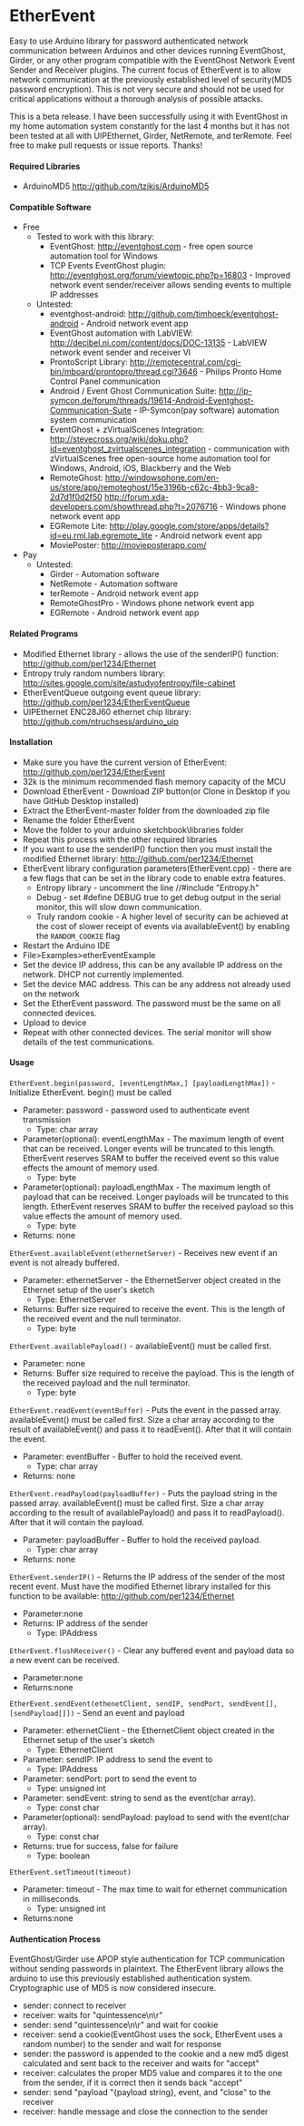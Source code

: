 EtherEvent
==========

Easy to use Arduino library for password authenticated network communication between Arduinos and other devices running EventGhost, Girder, or any other program compatible with the EventGhost Network Event Sender and Receiver plugins.
The current focus of EtherEvent is to allow network communication at the previously established level of security(MD5 password encryption). This is not very secure and should not be used for critical applications without a thorough analysis of possible attacks.

This is a beta release. I have been successfully using it with EventGhost in my home automation system constantly for the last 4 months but it has not been tested at all with UIPEthernet, Girder, NetRemote, and terRemote. Feel free to make pull requests or issue reports. Thanks!

#### Required Libraries
- ArduinoMD5 http://github.com/tzikis/ArduinoMD5

#### Compatible Software
- Free
  - Tested to work with this library:
    - EventGhost: http://eventghost.com -  free open source automation tool for Windows
    - TCP Events EventGhost plugin: http://eventghost.org/forum/viewtopic.php?p=16803 - Improved network event sender/receiver allows sending events to multiple IP addresses
  - Untested:
    - eventghost-android: http://github.com/timhoeck/eventghost-android - Android network event app
    - EventGhost automation with LabVIEW: http://decibel.ni.com/content/docs/DOC-13135 - LabVIEW network event sender and receiver VI
    - ProntoScript Library: http://remotecentral.com/cgi-bin/mboard/prontopro/thread.cgi?3646 - Philips Pronto Home Control Panel communication
    - Android / Event Ghost Communication Suite: http://ip-symcon.de/forum/threads/19614-Android-Eventghost-Communication-Suite - IP-Symcon(pay software) automation system communication
    - EventGhost + zVirtualScenes Integration: http://stevecross.org/wiki/doku.php?id=eventghost_zvirtualscenes_integration - communication with zVirtualScenes free open-source home automation tool for Windows, Android, iOS, Blackberry and the Web
    - RemoteGhost: http://windowsphone.com/en-us/store/app/remoteghost/15e3196b-c62c-4bb3-9ca8-2d7d1f0d2f50 http://forum.xda-developers.com/showthread.php?t=2076716 - Windows phone network event app
    - EGRemote Lite: http://play.google.com/store/apps/details?id=eu.rml.lab.egremote_lite - Android network event app
    - MoviePoster: http://movieposterapp.com/
- Pay
  - Untested:
    - Girder - Automation software
    - NetRemote - Automation software
    - terRemote - Android network event app
    - RemoteGhostPro - Windows phone network event app
    - EGRemote  - Android network event app

#### Related Programs
- Modified Ethernet library - allows the use of the senderIP() function: http://github.com/per1234/Ethernet
- Entropy truly random numbers library: http://sites.google.com/site/astudyofentropy/file-cabinet
- EtherEventQueue outgoing event queue library: http://github.com/per1234/EtherEventQueue
- UIPEthernet ENC28J60 ethernet chip library: http://github.com/ntruchsess/arduino_uip

#### Installation
- Make sure you have the current version of EtherEvent: http://github.com/per1234/EtherEvent
- 32k is the minimum recommended flash memory capacity of the MCU
- Download EtherEvent - Download ZIP button(or Clone in Desktop if you have GitHub Desktop installed)
- Extract the EtherEvent-master folder from the downloaded zip file
- Rename the folder EtherEvent
- Move the folder to your arduino sketchbook\libraries folder
- Repeat this process with the other required libraries
- If you want to use the senderIP() function then you must install the modified Ethernet library: http://github.com/per1234/Ethernet
- EtherEvent library configuration parameters(EtherEvent.cpp) - there are a few flags that can be set in the library code to enable extra features.
  - Entropy library - uncomment the line  //#include "Entropy.h"
  - Debug - set #define DEBUG true to get debug output in the serial monitor, this will slow down communication.
  - Truly random cookie - A higher level of security can be achieved at the cost of slower receipt of events via availableEvent() by enabling the `RANDOM_COOKIE` flag  
- Restart the Arduino IDE
- File>Examples>etherEventExample
- Set the device IP address, this can be any available IP address on the network. DHCP not currently implemented.
- Set the device MAC address. This can be any address not already used on the network
- Set the EtherEvent password. The password must be the same on all connected devices.
- Upload to device
- Repeat with other connected devices. The serial monitor will show details of the test communications.

#### Usage
`EtherEvent.begin(password, [eventLengthMax,] [payloadLengthMax])` - Initialize EtherEvent. begin() must be called
- Parameter: password - password used to authenticate event transmission
  - Type: char array
- Parameter(optional): eventLengthMax - The maximum length of event that can be received. Longer events will be truncated to this length. EtherEvent reserves SRAM to buffer the received event so this value effects the amount of memory used.
  - Type: byte
- Parameter(optional): payloadLengthMax - The maximum length of payload that can be received. Longer payloads will be truncated to this length. EtherEvent reserves SRAM to buffer the received payload so this value effects the amount of memory used.
  - Type: byte
- Returns: none

`EtherEvent.availableEvent(ethernetServer)` - Receives new event if an event is not already buffered.
- Parameter: ethernetServer - the EthernetServer object created in the Ethernet setup of the user's sketch
  - Type: EthernetServer
- Returns: Buffer size required to receive the event. This is the length of the received event and the null terminator.
  - Type: byte

`EtherEvent.availablePayload()` - availableEvent() must be called first.
- Parameter: none
- Returns: Buffer size required to receive the payload. This is the length of the received payload and the null terminator.
  - Type: byte

`EtherEvent.readEvent(eventBuffer)` - Puts the event in the passed array. availableEvent() must be called first. Size a char array according to the result of availableEvent() and pass it to readEvent(). After that it will contain the event.
- Parameter: eventBuffer - Buffer to hold the received event.
  - Type: char array
- Returns: none

`EtherEvent.readPayload(payloadBuffer)` - Puts the payload string in the passed array. availableEvent() must be called first. Size a char array according to the result of availablePayload() and pass it to readPayload(). After that it will contain the payload.
- Parameter: payloadBuffer - Buffer to hold the received payload.
  - Type: char array
- Returns: none   

`EtherEvent.senderIP()` - Returns the IP address of the sender of the most recent event. Must have the modified Ethernet library installed for this function to be available: http://github.com/per1234/Ethernet
- Parameter:none
- Returns: IP address of the sender
  - Type: IPAddress
  
`EtherEvent.flushReceiver()` - Clear any buffered event and payload data so a new event can be received.
- Parameter:none
- Returns:none

`EtherEvent.sendEvent(ethenetClient, sendIP, sendPort, sendEvent[], [sendPayload[]])` - Send an event and payload
- Parameter: ethernetClient - the EthernetClient object created in the Ethernet setup of the user's sketch
  - Type: EthernetClient
- Parameter: sendIP: IP address to send the event to
  - Type: IPAddress
- Parameter: sendPort: port to send the event to
  - Type: unsigned int
- Parameter: sendEvent: string to send as the event(char array).
  - Type: const char
- Parameter(optional): sendPayload: payload to send with the event(char array).
  - Type: const char
- Returns: true for success, false for failure
  - Type: boolean

`EtherEvent.setTimeout(timeout)`
- Parameter: timeout - The max time to wait for ethernet communication in milliseconds.
  - Type: unsigned int
- Returns:none


#### Authentication Process
EventGhost/Girder use APOP style authentication for TCP communication without sending passwords in plaintext. The EtherEvent library allows the arduino to use this previously established authentication system. Cryptographic use of MD5 is now considered insecure.
- sender: connect to receiver
- receiver: waits for "quintessence\n\r"
- sender: send "quintessence\n\r" and wait for cookie
- receiver: send a cookie(EventGhost uses the sock, EtherEvent uses a random number) to the sender and wait for response
- sender: the password is appended to the cookie and a new md5 digest calculated and sent back to the receiver and waits for "accept"
- receiver: calculates the proper MD5 value and compares it to the one from the sender, if it is correct then it sends back "accept"
- sender: send "payload "{payload string}, event, and "close" to the receiver
- receiver: handle message and close the connection to the sender
